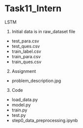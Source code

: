 # Task11_Intern
LSTM 

1. Initial data is in raw_dataset file
  - test_para.csv
  - test_ques.csv
  - train_label.csv
  - train_para.csv
  - train_ques.csv

2. Assignment
- problem_description.jpg

3. Code
- load_data.py
- model.py
- train.py
- test.py
- step0_data_preprocessing.ipynb
